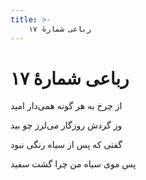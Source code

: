 ```yaml
---
title: >-
    رباعی شمارهٔ ۱۷
---
```

# رباعی شمارهٔ ۱۷

<div class="b" id="bn1"><div class="m1"><p>از چرخ به هر گونه همی‌دار امید</p></div>
<div class="m2"><p>وز گردش روزگار می‌لرز چو بید</p></div></div>
<div class="b" id="bn2"><div class="m1"><p>گفتی که پس از سیاه رنگی نبود</p></div>
<div class="m2"><p>پس موی سیاه من چرا گشت سفید</p></div></div>